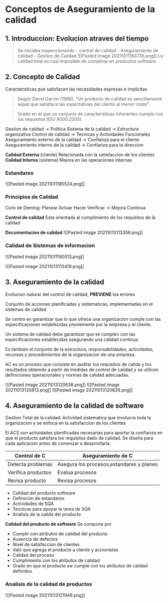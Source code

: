 # Conceptos de Aseguramiento de la calidad
## 1. Introduccion: Evolucion atraves del tiempo
>Se iniciaba inspeccionando - control de calidad - Aseguramiento de calidad - Gestion de Calidad
![[Pasted image 20211011183735.png]]
La calidad total es casi imposible de cumplirse en productos software

## 2. Concepto de Calidad
Caracteristicas que satisfacen las necesidades expresas e implicitas
> Según David Garvin (1988), “Un producto de calidad es sencillamente aquel que satisface las expectativas del cliente al menor coste”.

> Grado en el que un conjunto de características inherentes cumple con los requisitos (ISO 9000:2005).


Gestion de calidad -> Politica 
Sistema de la calidad -> Estructura organizativa
Control de calidad -> Tecnicas y Actividades Funcionales
Aseguramiento externo de la calidad -> Confianza para el cliente
Aseguramiento interno de la calidad -> Confianza para la direccion

**Calidad Externa** (cliente)
Relacionada con la satisfaccion de los clientes
**Calidad Interna** (sistema)
Mejora en las operaciones internas

### Estandares
![[Pasted image 20211011185524.png]]
### Principios de Calidad
Ciclo de Deming: Planear Actuar Hacer Verificar -> Mejora Continua

**Control de calidad**
Esta orientada al cumplimiento de los requisitos de la calidad

**Documentacion de calidad**
![[Pasted image 20211013113359.png]]
### Calidad de Sistemas de informacion
![[Pasted image 20211011190013.png]]

![[Pasted image 20211013113419.png]]
## 3. Aseguramiento de la calidad
Evolucion naturar del control de calidad, **PREVIENE** los errores  

Conjunto de acciones planificadas y sistematicas, implementadas en el sistemas de calidad

Se centra en garantizar que lo que ofrece una organizacion cumple con las especificaciones establecidas previemente por la empresa y el cliente.

Un sistema de calidad debe garantizar que se cumplen con las especificaciones establecidas asegurando una calidad continua.

Es tambien el conjunto de la estructura, responsabilidades, actividades, recursos y procedimientos de la organizacion de una empresa.

AC es un proceso que consiste en auditar los requisitos de calida y los resultados obtenido a partir de medidas de control de calidad y se utilicen definiciones operacionales y normas de calidad adecuadas.

![[Pasted image 20211013120638.png]]
![[Pasted image 20211013120813.png]]
![[Pasted image 20211013120828.png]]
## 4. Aseguramiento de la calidad de software
Gestion Total de la calidad: Actividad sistematica que involucra toda la organizacion y se enfoca en la satisfaccion de los clientes

El ACS son actividades planificadas necesarias para aportar la confianza en que el producto satisfara los requisitos dado de calidad.
Se diseña para cada aplicacion antes de comenzar a desarrollarla.

| Control de C       | Aseguramiento de C                       |
| ------------------ | ---------------------------------------- |
| Detecta problemas  | Asegura los procesos,estandares y planes |
| Verifica productos | Evalua procesos                          |
| Revisa producto    | Revisa procesos                          |

- Calidad del producto software
- Definicion de estandares
- Actividades de SQA
- Tecnicas para apoyar la tarea de SQA
- Analisis de la calida del producto

**Calidad del producto de software**
Se compone por
- Cumplir con atributos de calidad del producto
- Ausencia de defectos
- Nivel de satisfaccion de clientes
- Valir que agrega el producto a cliente y accionistas
- Calidad del proceso
- Cumplimiento con los atributos de calidad
- Grado en que el producto sw cumple con los atributos de calidad definidos

### Analisis de la calidad de productos
![[Pasted image 20211013121949.png]]